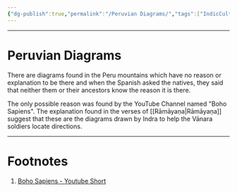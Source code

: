 ```yaml
---
{"dg-publish":true,"permalink":"/Peruvian Diagrams/","tags":["IndicCulture","History","WorldCulture"]}
---
```



---
# Peruvian Diagrams
There are diagrams found in the Peru mountains which have no reason or explanation to be there and when the Spanish asked the natives, they said that neither them or their ancestors know the reason it is there.

The only possible reason was found by the YouTube Channel named "Boho Sapiens".
The explanation found in the verses of [[Rāmāyaṇa\|Rāmāyaṇa]] suggest that these are the diagrams drawn by Indra to help the Vānara soldiers locate directions.

---
# Footnotes
1. [Boho Sapiens - Youtube Short](https://youtube.com/shorts/Q8Z6cDQu0eg?feature=shared)